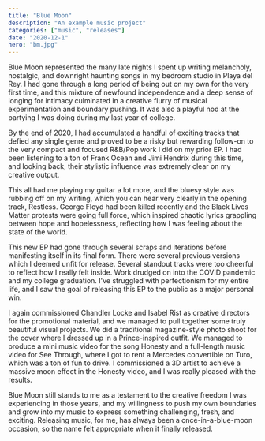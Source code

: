 ```yaml
---
title: "Blue Moon"
description: "An example music project"
categories: ["music", "releases"]
date: "2020-12-1"
hero: "bm.jpg"
---
```


Blue Moon represented the many late nights I spent up writing melancholy, nostalgic, and downright haunting songs in my bedroom studio in Playa del Rey. I had gone through a long period of being out on my own for the very first time, and this mixture of newfound independence and a deep sense of longing for intimacy culminated in a creative flurry of musical experimentation and boundary pushing. It was also a playful nod at the partying I was doing during my last year of college.

By the end of 2020, I had accumulated a handful of exciting tracks that defied any single genre and proved to be a risky but rewarding follow-on to the very compact and focused R&B/Pop work I did on my prior EP. I had been listening to a ton of Frank Ocean and Jimi Hendrix during this time, and looking back, their stylistic influence was extremely clear on my creative output.

This all had me playing my guitar a lot more, and the bluesy style was rubbing off on my writing, which you can hear very clearly in the opening track, Restless. George Floyd had been killed recently and the Black Lives Matter protests were going full force, which inspired chaotic lyrics grappling between hope and hopelessness, reflecting how I was feeling about the state of the world.

This new EP had gone through several scraps and iterations before manifesting itself in its final form. There were several previous versions which I deemed unfit for release. Several standout tracks were too cheerful to reflect how I really felt inside. Work drudged on into the COVID pandemic and my college graduation. I've struggled with perfectionism for my entire life, and I saw the goal of releasing this EP to the public as a major personal win.

I again commissioned Chandler Locke and Isabel Rist as creative directors for the promotional material, and we managed to pull together some truly beautiful visual projects. We did a traditional magazine-style photo shoot for the cover where I dressed up in a Prince-inspired outfit. We managed to produce a mini music video for the song Honesty and a full-length music video for See Through, where I got to rent a Mercedes convertible on Turo, which was a ton of fun to drive. I commissioned a 3D artist to achieve a massive moon effect in the Honesty video, and I was really pleased with the results.

Blue Moon still stands to me as a testament to the creative freedom I was experiencing in those years, and my willingness to push my own boundaries and grow into my music to express something challenging, fresh, and exciting. Releasing music, for me, has always been a once-in-a-blue-moon occasion, so the name felt appropriate when it finally released.

